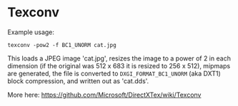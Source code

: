 # Texconv

Example usage:

`texconv -pow2 -f BC1_UNORM cat.jpg`

This loads a JPEG image 'cat.jpg', resizes the image to a power of 2 in each dimension (if the original was 512 x 683 it is resized to 256 x 512), mipmaps are generated, the file is converted to `DXGI_FORMAT_BC1_UNORM` (aka DXT1) block compression, and written out as 'cat.dds'.

More here: https://github.com/Microsoft/DirectXTex/wiki/Texconv
